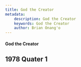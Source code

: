 ```yaml
---
title: God the Creator
metadata:
    description: God the Creator
    keywords: God the Creator
    author: Brian Onang'o
---
```


#### God the Creator

## 1978 Quater 1
